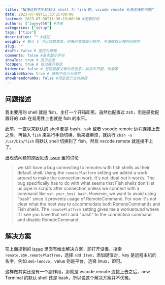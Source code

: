 ```yaml
---
title: "解决远程主机的默认 shell 为 fish 时，vscode remote 无法连接的问题"
date: 2023-07-08T11:30:15+08:00
lastmod: 2023-07-08T11:30:15+08:00 #更新时间
authors: ["zwyyy456"] #作者
categories: ["setup"]
tags: ["tips"]
description: "" #描述
weight: # 输入 1 可以顶置文章，用来给文章展示排序，不填就默认按时间排序
slug: ""
draft: false # 是否为草稿
comments: false #是否展示评论
showToc: true # 显示目录
TocOpen: true # 自动展开目录
hidemeta: false # 是否隐藏文章的元信息，如发布日期、作者等
disableShare: true # 底部不显示分享栏
showbreadcrumbs: false #顶部显示当前路径
---
```

## 问题描述

我主要用的 shell 就是 fish，主打一个开箱即用，虽然也配置过 zsh，但是感觉配置好的 zsh 在易用性上也就是 fish 的水平。

此前，一直以来默认的 shell 都是 bash，ssh 或者 vscode remote 远程连接上去之后，再输入 `fish` 来进行手动切换，后来嫌麻烦，就执行 `chsh -s /usr/bin/fish` 将默认 shell 切换到了 fish，然后 vscode remote 就连接不上了。

出现该问题的原因见该 [issue](https://github.com/microsoft/vscode-remote-release/issues/2509) 里的讨论

> we still have a bug connecting to remotes with fish shells as their default shell. Using the `remotePlatform` setting we added a work around to make the connection work. It's not ideal but it works. The bug specifically has to do with what seems that Fish shells don't let us pipe in scripts after connection unless we connect with a command like `ssh your_host bash`. However, we want to avoid using "bash" since it prevents usage of RemoteCommand. For now it's not clear what the best way to accommodate both RemoteCommands and Fish shells. The `remotePlatform` setting gives me a workaround where if I see you have that set I add "bash" to the connection command and disable RemoteCommand.

## 解决方案

在上面提到的 [issue](https://github.com/microsoft/vscode-remote-release/issues/2509) 里面有给出解决方案，即打开设置，搜索 `remote.SSH.remotePlatfrom`，选择 `add Item`，添加键值对，key 是远程主机的名字，例如 `deb-lenovo`，value 则是平台，选择 linux，即可。

这样做其实还是有一个副作用，那就是 vscode remote 连接上去之后，new Terminal 的默认 shell 还是 bash，所以说这个解决方案并不优雅。
